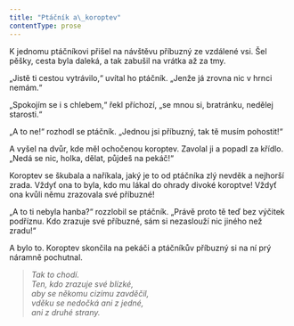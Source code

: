 ```yaml
---
title: "Ptáčník a\_koroptev"
contentType: prose
---
```


<section>

K jednomu ptáčníkovi přišel na návštěvu příbuzný ze vzdálené vsi. Šel pěšky, cesta byla daleká, a tak zabušil na vrátka až za tmy.

„Jistě ti cestou vytrávilo,“ uvítal ho ptáčník. „Jenže já zrovna nic v hrnci nemám.“

„Spokojím se i s chlebem,“ řekl příchozí, „se mnou si, bratránku, nedělej starosti.“

„A to ne!“ rozhodl se ptáčník. „Jednou jsi příbuzný, tak tě musím pohostit!“

A vyšel na dvůr, kde měl ochočenou koroptev. Zavolal ji a popadl za křídlo. „Nedá se nic, holka, dělat, půjdeš na pekáč!“

Koroptev se škubala a naříkala, jaký je to od ptáčníka zlý nevděk a nejhorší zrada. Vždyť ona to byla, kdo mu lákal do ohrady divoké koroptve! Vždyť ona kvůli němu zrazovala své příbuzné!

„A to ti nebyla hanba?“ rozzlobil se ptáčník. „Právě proto tě teď bez výčitek podříznu. Kdo zrazuje své příbuzné, sám si nezaslouží nic jiného než zradu!“

A bylo to. Koroptev skončila na pekáči a ptáčníkův příbuzný si na ní prý náramně pochutnal.

</section>

<section>

> _Tak to chodí.  
> Ten, kdo zrazuje své blízké,  
> aby se někomu cizímu zavděčil,  
> vděku se nedočká ani z jedné,  
> ani z druhé strany._

</section>
